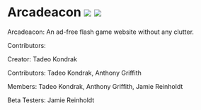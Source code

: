 # Arcadeacon ![](https://img.shields.io/badge/status-incomplete-red.svg) ![](https://img.shields.io/github/issues/Arcadeacon/Arcadeacon.svg)
Arcadeacon: An ad-free flash game website without any clutter.

Contributors:

Creator:
Tadeo Kondrak

Contributors:
Tadeo Kondrak,
Anthony Griffith

Members:
Tadeo Kondrak,
Anthony Griffith,
Jamie Reinholdt

Beta Testers: 
Jamie Reinholdt
